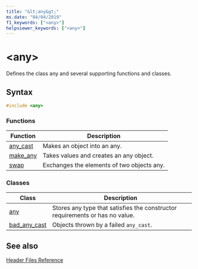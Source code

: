 ```yaml
---
title: "&lt;any&gt;"
ms.date: "04/04/2019"
f1_keywords: ["<any>"]
helpviewer_keywords: ["<any>"]
---
```

# &lt;any&gt;

Defines the class any and several supporting functions and classes.

## Syntax

```cpp
#include <any>
```

### Functions

|Function|Description|
|-|-|
|[any_cast](../standard-library/any-functions.md#any_cast)|Makes an object into an any.|
|[make_any](../standard-library/any-functions.md#make_any)|Takes values and creates an any object.|
|[swap](../standard-library/any-functions.md#swap)|Exchanges the elements of two objects any.|

### Classes

|Class|Description|
|-|-|
|[any](../standard-library/any-class.md)|Stores any type that satisfies the constructor requirements or has no value.|
|[bad_any_cast](../standard-library/bad-any-cast-class.md)|Objects thrown by a failed `any_cast`.|

## See also

[Header Files Reference](../standard-library/cpp-standard-library-header-files.md)<br/>
